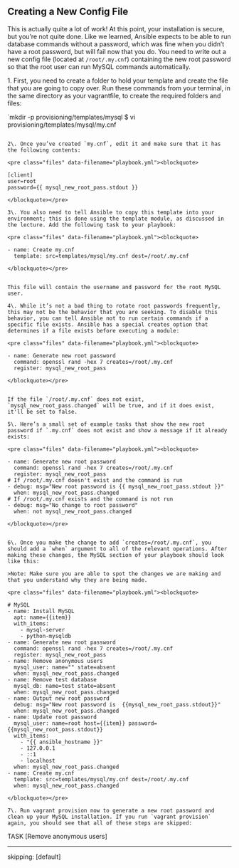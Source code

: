 
## Creating a New Config File
This is actually quite a lot of work! At this point, your installation is secure, but you’re not quite done. Like we learned, Ansible expects to be able to run database commands without a password, which was fine when you didn’t have a root password, but will fail now that you do. You need to write out a new config file (located at `/root/.my.cnf`) containing the new root password so that the root user can run MySQL commands automatically.

1\. First, you need to create a folder to hold your template and create the file that you are going to copy over. Run these commands from your terminal, in the same directory as your vagrantfile, to create the required folders and files:

`mkdir -p provisioning/templates/mysql
$ vi provisioning/templates/mysql/my.cnf
```

2\. Once you’ve created `my.cnf`, edit it and make sure that it has the following contents:

<pre class="files" data-filename="playbook.yml"><blockquote>

[client]
user=root
password={{ mysql_new_root_pass.stdout }}

</blockquote></pre>

3\. You also need to tell Ansible to copy this template into your environment; this is done using the template module, as discussed in the lecture. Add the following task to your playbook:

<pre class="files" data-filename="playbook.yml"><blockquote>

- name: Create my.cnf
  template: src=templates/mysql/my.cnf dest=/root/.my.cnf

</blockquote></pre>


This file will contain the username and password for the root MySQL user.

4\. While it’s not a bad thing to rotate root passwords frequently, this may not be the behavior that you are seeking. To disable this behavior, you can tell Ansible not to run certain commands if a specific file exists. Ansible has a special creates option that determines if a file exists before executing a module:

<pre class="files" data-filename="playbook.yml"><blockquote>

- name: Generate new root password
  command: openssl rand -hex 7 creates=/root/.my.cnf
  register: mysql_new_root_pass

</blockquote></pre>


If the file `/root/.my.cnf` does not exist, `mysql_new_root_pass.changed` will be true, and if it does exist, it'll be set to false.

5\. Here’s a small set of example tasks that show the new root password if `.my.cnf` does not exist and show a message if it already exists:

<pre class="files" data-filename="playbook.yml"><blockquote>

- name: Generate new root password
  command: openssl rand -hex 7 creates=/root/.my.cnf
  register: mysql_new_root_pass
# If /root/.my.cnf doesn't exist and the command is run
- debug: msg="New root password is {{ mysql_new_root_pass.stdout }}"
  when: mysql_new_root_pass.changed
# If /root/.my.cnf exists and the command is not run
- debug: msg="No change to root password"
  when: not mysql_new_root_pass.changed

</blockquote></pre>


6\. Once you make the change to add `creates=/root/.my.cnf`, you should add a `when` argument to all of the relevant operations. After making these changes, the MySQL section of your playbook should look like this:

>Note: Make sure you are able to spot the changes we are making and that you understand why they are being made.

<pre class="files" data-filename="playbook.yml"><blockquote>

# MySQL
- name: Install MySQL
  apt: name={{item}}
  with_items:
    - mysql-server
    - python-mysqldb
- name: Generate new root password
  command: openssl rand -hex 7 creates=/root/.my.cnf
  register: mysql_new_root_pass
- name: Remove anonymous users
  mysql_user: name="" state=absent
  when: mysql_new_root_pass.changed
- name: Remove test database
  mysql_db: name=test state=absent
  when: mysql_new_root_pass.changed
- name: Output new root password
  debug: msg="New root password is  {{mysql_new_root_pass.stdout}}"
  when: mysql_new_root_pass.changed
- name: Update root password
  mysql_user: name=root host={{item}} password={{mysql_new_root_pass.stdout}}
  with_items:
    - "{{ ansible_hostname }}"
    - 127.0.0.1
    - ::1
    - localhost
  when: mysql_new_root_pass.changed
- name: Create my.cnf
  template: src=templates/mysql/my.cnf dest=/root/.my.cnf
  when: mysql_new_root_pass.changed

</blockquote></pre>

7\. Run vagrant provision now to generate a new root password and clean up your MySQL installation. If you run `vagrant provision` again, you should see that all of these steps are skipped:

```
TASK [Remove anonymous users]
**************************************************
skipping: [default]
```
